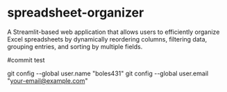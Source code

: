 # spreadsheet-organizer
A Streamlit-based web application that allows users to efficiently organize Excel spreadsheets by dynamically reordering columns, filtering data, grouping entries, and sorting by multiple fields.


#commit test

git config --global user.name "boles431"
git config --global user.email "your-email@example.com"
